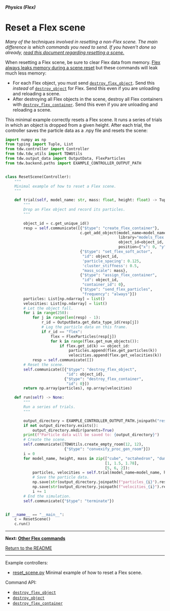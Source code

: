 ##### Physics (Flex)

# Reset a Flex scene

*Many of the techniques involved in resetting a non-Flex scene. The main difference is which commands you need to send. If you haven't done so already, [read this document regarding resetting a scene.](../objects_and_scenes/reset_scene.md)*

When resetting a Flex scene, be sure to clear Flex data from memory. [Flex always leaks memory during a scene reset](flex.md) but these commands will leak much less memory:

- For each Flex object, you must send [`destroy_flex_object`](../../api/command_api.md#destroy_flex_object). Send this *instead* of [`destroy_object`](../../api/command_api.md#destroy_object) for Flex. Send this even if you are unloading and reloading a scene. 
- After destroying all Flex objects in the scene, destroy all Flex containers with [`destroy_flex_container`](../../api/command_api.md#destroy_flex_container).  Send this even if you are unloading and reloading a scene. 

This minimal example correctly resets a Flex scene. It runs a series of trials in which an object is dropped from a given height. After each trial, the controller saves the particle data as a .npy file and resets the scene:

```python
import numpy as np
from typing import Tuple, List
from tdw.controller import Controller
from tdw.tdw_utils import TDWUtils
from tdw.output_data import OutputData, FlexParticles
from tdw.backend.paths import EXAMPLE_CONTROLLER_OUTPUT_PATH


class ResetScene(Controller):
    """
    Minimal example of how to reset a Flex scene.
    """

    def trial(self, model_name: str, mass: float, height: float) -> Tuple[np.ndarray, np.ndarray]:
        """
        Drop an Flex object and record its particles.
        """

        object_id = c.get_unique_id()
        resp = self.communicate([{"$type": "create_flex_container"},
                                 c.get_add_object(model_name=model_name,
                                                  library="models_flex.json",
                                                  object_id=object_id,
                                                  position={"x": 0, "y": height, "z": 0}),
                                 {"$type": "set_flex_soft_actor",
                                  "id": object_id,
                                  'particle_spacing': 0.125,
                                  'cluster_stiffness': 0.5,
                                  "mass_scale": mass},
                                 {"$type": "assign_flex_container",
                                  "id": object_id,
                                  "container_id": 0},
                                 {"$type": "send_flex_particles",
                                  "frequency": "always"}])
        particles: List[np.ndarray] = list()
        velocities: List[np.ndarray] = list()
        # Let the object fall.
        for i in range(250):
            for j in range(len(resp) - 1):
                r_id = OutputData.get_data_type_id(resp[j])
                # Log the particle data on this frame.
                if r_id == "flex":
                    flex = FlexParticles(resp[j])
                    for k in range(flex.get_num_objects()):
                        if flex.get_id(k) == object_id:
                            particles.append(flex.get_particles(k))
                            velocities.append(flex.get_velocities(k))
            resp = self.communicate([])
        # Reset the scene.
        self.communicate([{"$type": "destroy_flex_object",
                           "id": object_id},
                          {"$type": "destroy_flex_container",
                           "id": 0}])
        return np.array(particles), np.array(velocities)

    def run(self) -> None:
        """
        Run a series of trials.
        """

        output_directory = EXAMPLE_CONTROLLER_OUTPUT_PATH.joinpath("reset_flex_scene")
        if not output_directory.exists():
            output_directory.mkdir(parents=True)
        print(f"Particle data will be saved to: {output_directory}")
        # Create the scene.
        self.communicate([TDWUtils.create_empty_room(12, 12),
                          {"$type": "convexify_proc_gen_room"}])
        i = 0
        for model_name, height, mass in zip(["cube", "octahedron", "dumbbell"],
                                            [1, 1.5, 1.78],
                                            [5, 6, 2]):
            particles, velocities = self.trial(model_name=model_name, height=height, mass=mass)
            # Save the particle data.
            np.save(str(output_directory.joinpath(f"particles_{i}").resolve()), np.array(particles))
            np.save(str(output_directory.joinpath(f"velocities_{i}").resolve()), np.array(velocities))
            i += 1
        # End the simulation.
        self.communicate({"$type": "terminate"})


if __name__ == "__main__":
    c = ResetScene()
    c.run()
```

***

**Next: [Other Flex commands](other_commands.md)**

[Return to the README](../../../README.md)

***

Example controllers:

- [reset_scene.py](https://github.com/threedworld-mit/tdw/blob/master/Python/example_controllers/flex/reset_scene.py) Minimal example of how to reset a Flex scene.

Command API:

- [`destroy_flex_object`](../../api/command_api.md#destroy_flex_object)
- [`destroy_object`](../../api/command_api.md#destroy_flex_object)
- [`destroy_flex_container`](../../api/command_api.md#destroy_flex_container)